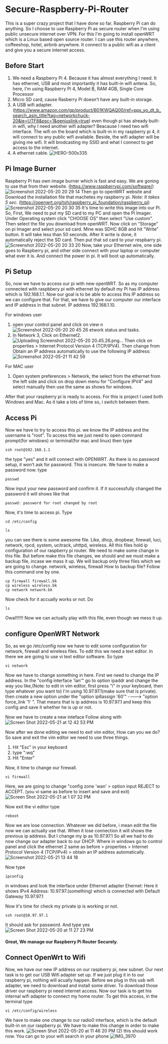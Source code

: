 # Secure-Raspberry-Pi-Router
This is a super crazy project that I have done so far. Raspberry Pi can do anything. So I choose to use Raspberry Pi as secure router when I'm using public unsecure internet over VPN. For this I'm going to install openWRT which is a Linux based open source router. I can use this router anywhere, coffeeshop, hotel, airbnb anywhere. It connect to a public wifi as a client and give you a secure internet access. 

## Before Start
1. We need a Raspberry Pi 4. Because it has almost everything I need. It has ethernet, USB and most importantly it has built-in wifi antena. So, here, I'm using Raspberry Pi 4, Model B, RAM 4GB, Single Core Processor
2. Micro SD card, cause Rasberry Pi doesn't have any built-in storage. 
3. A USB wifi adapter. (https://www.amazon.com/gp/product/B01KWQAQ00/ref=ppx_yo_dt_b_search_asin_title?tag=networkchuck-20&ie=UTF8&psc=1&geniuslink=true) even though pi has already built-in wifi, why I need another wifi adapter? Beacause I need two wifi interface. The wifi on the board which is built-in in my raspberry pi 4, it will connect to any public wifi available. Beside, the wifi adapter will be giving me wifi. It will brodcasting my SSID and what I connect to get access to the internet. 
4. A ethernet cable. 
![HERO-500x335](https://user-images.githubusercontent.com/93491482/169657499-50ac04c3-a552-4380-96ba-b0d4169c5671.png)

## Pi Image Burner
Raspberry Pi has own image burner which is fast and easy. We are goning to use that from their website. (https://www.raspberrypi.com/software/) ![Screenshot 2022-05-20 20 29 14](https://user-images.githubusercontent.com/93491482/169657651-244be4d8-9045-4dd9-9084-c499ee474cfd.png)
Then go to openWRT website and Download the installation file that machetes my raspberry pi. *Note: It takes 5 sec.* (https://openwrt.org/toh/raspberry_pi_foundation/raspberry_pi)
![Screenshot 2022-05-20 20 30 35](https://user-images.githubusercontent.com/93491482/169657761-5d0e940e-fc5f-4579-b8de-944b32fbc0bc.png)
It's time to write this image into our Pi. So, First, We need to put my SD card to my PC and open the Pi Imager. Under Operating system click "CHOOSE OS" then select "Use custom". Then select the file you download from openWRT. Now click on "Storage" on pi Imager and select your sd card. Mine was SDHC 8GB and hit "Write" button. It will take less than 50 seconds. After It write is done, it automatically reject the SD card. Then put that sd card to your respbarry pi. 
![Screenshot 2022-05-20 20 33 20](https://user-images.githubusercontent.com/93491482/169658179-cbd943d3-4018-45a8-b465-5043956013e7.png)
Now, take your Ethernet wire, one side goes to Raspberry pi, and other side connect with your laptop or computer what ever it is. And connect the power in pi. It will boot up automatically. 

## Pi Setup
So, now we have to access our pi with new openWRT. So as my computer connected with raspbbery pi with ethernet by default my Pi has IP address which is 192.168.1.1. Now our goal is to be able to access this IP address so we can configure that. For that, we have to give our computer our interface and IP address in that subnet. IP address 192.168.1.10. 

For windows user
1. open your control panel and click on view n![Screenshot 2022-05-20 20 45 26](https://user-images.githubusercontent.com/93491482/169658736-9abd2c61-1bcd-4284-bd5d-fa3f4d168089.png)
etwork status and tasks. 
2. In Network 3, Click on Ethernet2. 
![Uploading Screenshot 2022-05-20 20.45.26.png…]()
Then click on properties > Internet Protocol Version 4 (TCP/IPV4). Then change from Obtain an IP address automatically to use the following IP address: 
![Screenshot 2022-05-21 11 42 59](https://user-images.githubusercontent.com/93491482/169659100-e3dfc596-3c05-455e-8551-70d6c8ce6dec.png)

For MAC user
1. Open system preferences > Network, the select from the ethernet from the left side and click on drop down menu for "Configure IPV4" and select manually then use the same as shows for windows. 

After that your raspberry pi is ready to access. For this is project I used both Windows and Mac. As it take a lots of time so, i switch between them. 

## Access Pi
Now we have to try to access this pi. we know the IP address and the username is "root". To access this we just need to open command prompt(for windows) or terminal(for mac and linux) then type 
```
ssh root@192.168.1.1
```
the type "yes"
and it will connect with OPENWRT. As there is no password setup, it won’t ask for password. This is insecure. We have to make a password now. type
```
passwd
```
Now input your new password and confirm it. If it successfully changed the password it will shows like that
```
passwd: password for root changed by root
```

Now, it's time to access pi. Type
 ``` 
 cd /etc/config
 ```
 ```
 ls
 ```
 you can see there is some awesome file. Like, dhcp, dropbear, firewall, luci, network, rpcd, system, ucitrack, uhttpd, wireless.
 All this files hold ip configuration of our raspberry pi router. We need to make some change in this file. But before make this file changes, we should and we must make a backup file, incase we mass it up. We will backup only three files which we are going to change. network, wireless, firewall
How to backup file? Follow this command one by one. 
```
cp firewall firewall.bk
cp wireless wireless.bk
cp network network.bk
```
Now check for it accually works or not. Do 
```
ls
```
Owal!!!!!! Now we can actually play with this file, even though we mess it up. 

## configure OpenWRT Network
So, as we go /etc/config now we have to edit some configuration for network, firewall and wireless files. To edit this we need a text editor. In there we are going to use vi text editor software. So type
```
vi network
```
Now we have to change something in here. First we need to change the IP address. In the "config interface 'lan'" go to option ipaddr and change the way you like,(Note: to edit in vim editor, first press "i" in your keyboard, then type whatever you want to) I'm using 10.97.97.1(make sure that is private). then create a new option under the "option ip6assign '60'" ----> "option force_link '1' ".
That means that is ip address is 10.97.97.1 and keep this config and save it whether he is up or not. 

Now we have to create a new inteface
Follow along with 
![Screen Shot 2022-05-21 at 12 42 53 PM](https://user-images.githubusercontent.com/93491482/169661644-7ab8d6f2-ecd3-408d-b70f-d53eced59d59.png)

Now after we done editing we need to exit vim editor, How can you we do?  
So save and exit the vim editor we need to use three things. 
1. Hit "Esc" in your keyboard
2. type ":wq"
3. Hit "Enter"

Now, it time to change our firewall.
```
vi firewall
```
Here, we are going to change "config zone 'wan' > option input REJECT to ACCEPT. (you vi same as before to insert and save and exit)
![Screen Shot 2022-05-21 at 1 07 32 PM](https://user-images.githubusercontent.com/93491482/169662002-6adb6f78-29a5-4850-b9e7-45ae08e1d23b.png)

Now exit the vi editor type
```
reboot
```
Now we are lose connection. Whatever we did before, i mean edit the file now we can actually use that. When it lose connection it will shows the previous ip address. But I change my ip as 10.97.97.1
So all we had to do now change our adapter back to our DHCP. Where in windows go to control panel and click the ethernet 2 same as before > properties > Internet Protocol Version 4 (TCP/IPv4) > obtain an IP address automatically. 
![Screenshot 2022-05-21 13 44 18](https://user-images.githubusercontent.com/93491482/169663340-1cf43dc2-f3b0-45bf-94d4-f60cc67b5f45.png)

Now type 
```
ipconfig
````
in windows and look the interface under Ethernet adapter Ehernet: 
Here it shows IPv4 Address: 10.97.97.(something)
which is connected with Default Gateway 10.97.97.1

Now it's time for check my private ip is working or not.
```
ssh root@10.97.97.1
```
It should ask for password. And type yes
![Screen Shot 2022-05-20 at 11 27 23 PM](https://user-images.githubusercontent.com/93491482/169663546-5ac39861-32bd-4b87-b213-d024be81e1c5.png)

#### Great, We manage our Raspberry Pi Router Securely.


## Connect OpenWrt to Wifi
Now, we have our new IP address on our raspberry pi, new subnet. Our next task is to get our USB Wifi adapter set up. If we just plug it in to our raspberry pi, nothing will acually happen. Before we plug in this usb wifi adapter, we need to download and install some driver. To download those driver our raspberry pi need internet access. Now our task is to get his internal wifi adapter to connect my home router. To get this access,
in the terminal type

```
vi /etc/config/wireless
```
We have to make one change to our radio0 interface, which is the default built-in on our raspberry pi. We have to make this change in order to make this work. 
![Screen Shot 2022-05-20 at 11 46 20 PM (2)](https://user-images.githubusercontent.com/93491482/169664254-d229c43f-86ba-4eba-8673-d96edb8d3995.png)
this should work now. You can go to your wifi search in your phone
![IMG_3970](https://user-images.githubusercontent.com/93491482/169665183-03db031c-79dc-44e7-aaf0-df5fe9ab7742.PNG)
